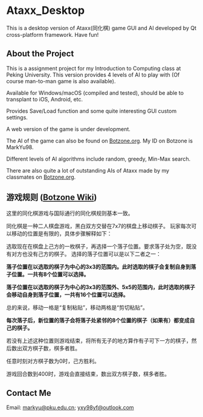 # Ataxx_Desktop
This is a desktop version of Ataxx(同化棋) game GUI and AI developed by Qt cross-platform framework.
Have fun!

## About the Project
This is a assignment project for my Introduction to Computing class at Peking University. This version provides 4 levels of AI to play with (Of course man-to-man game is also available).

Available for Windows/macOS (compiled and tested), should be able to transplant to iOS, Android, etc.

Provides Save/Load function and some quite interesting GUI custom settings.

A web version of the game is under development.

The AI of the game can also be found on [Botzone.org](www.botzone.org). My ID on Botzone is MarkYu98.

Different levels of AI algorithms include random, greedy, Min-Max search.

There are also quite a lot of outstanding AIs of Ataxx made by my classmates on [Botzone.org](www.botzone.org).

## 游戏规则 ([Botzone Wiki](http://wiki.botzone.org/index.php?title=Ataxx))
这里的同化棋游戏与国际通行的同化棋规则基本一致。

同化棋是一种二人棋盘游戏，黑白双方交替在7x7的棋盘上移动棋子。
玩家每次可以移动的位置是有限的，具体步骤解释如下：

选取现在在棋盘上己方的一枚棋子，再选择一个落子位置。要求落子处为空，既没有对方也没有己方的棋子。
选择的落子位置可以是以下二者之一：

**落子位置在以选取的棋子为中心的3x3的范围内。此时选取的棋子会复制自身到落子位置。一共有8个位置可以选择。**

**落子位置在以选取的棋子为中心的3x3的范围外、5x5的范围内，此时选取的棋子会移动自身到落子位置，一共有16个位置可以选择。**

总的来说，移动一格是“复制粘贴”，移动两格是“剪切粘贴”。

**每次落子后，新位置的落子会将落子处紧邻的8个位置的棋子（如果有）都变成自己的棋子。**

若没有上述这种位置则游戏结束，将所有无子的地方算作有子可下一方的棋子，然后数出双方棋子数，棋多者胜。

任意时刻对方棋子数为0时，己方胜利。

游戏回合数到400时，游戏会直接结束，数出双方棋子数，棋多者胜。

## Contact Me
Email: markyu@pku.edu.cn; yxy98yf@outlook.com
